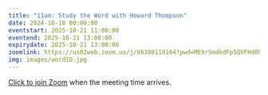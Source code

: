 ```yaml
---
title: "11am: Study the Word with Howard Thompson"
date: 2024-10-18 00:00:00
eventstart: 2025-10-21 11:00:00
eventend: 2025-10-21 13:00:00
expirydate: 2025-10-21 13:00:00
zoomlink: https://us02web.zoom.us/j/86388119164?pwd=ME9rSmdkdFp5QVFHd0hIbDZmNXhRQT09
img: images/wordID.jpg
---
```


[Click to join Zoom](https://us02web.zoom.us/j/86388119164?pwd=ME9rSmdkdFp5QVFHd0hIbDZmNXhRQT09) when the meeting time arrives.